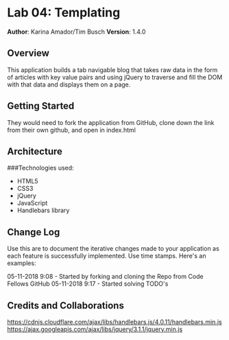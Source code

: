 # Lab 04: Templating

**Author**: Karina Amador/Tim Busch
**Version**: 1.4.0

## Overview
<!-- Provide a high level overview of what this application is and why you are building it, beyond the fact that it's an assignment for a Code Fellows 301 class. (i.e. What's your problem domain?) -->
This application builds a tab navigable blog that takes raw data in the form of articles with key value pairs and using jQuery to traverse and fill the DOM with that data and displays them on a page.

## Getting Started
<!-- What are the steps that a user must take in order to build this app on their own machine and get it running? -->
They would need to fork the application from GitHub, clone down the link from their own github, and open in index.html


## Architecture
<!-- Provide a detailed description of the application design. What technologies (languages, libraries, etc) you're using, and any other relevant design information. -->
  ###Technologies used:

- HTML5
- CSS3
- jQuery
- JavaScript
- Handlebars library



## Change Log
Use this are to document the iterative changes made to your application as each feature is successfully implemented. Use time stamps. Here's an examples:

05-11-2018 9:08 - Started by forking and cloning the Repo from Code Fellows GitHub
05-11-2018 9:17 - Started solving TODO's


## Credits and Collaborations
<!-- Give credit (and a link) to other people or resources that helped you build this application. -->
https://cdnjs.cloudflare.com/ajax/libs/handlebars.js/4.0.11/handlebars.min.js
https://ajax.googleapis.com/ajax/libs/jquery/3.1.1/jquery.min.js
